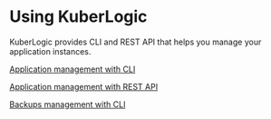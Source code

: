 # Using KuberLogic

KuberLogic provides CLI and REST API that helps you manage your application instances.

[Application management with CLI](/docs/using/cli_app)

[Application management with REST API](/docs/using/api_app)

[Backups management with CLI](/docs/using/backups_cli)